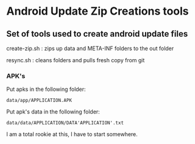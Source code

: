 # Android Update Zip Creations tools

## Set of tools used to create android update files

create-zip.sh     :  zips up data and META-INF folders to the out folder

resync.sh         :  cleans folders and pulls fresh copy from git

### APK's

Put apks in the following folder:
   
    data/app/APPLICATION.APK
    
Put apk's data in the following folder:

    data/data/APPLICATION/DATA'APPLICATION'.txt




I am a total rookie at this, I have to start somewhere.
